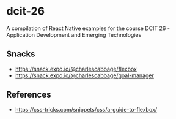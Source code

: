 # dcit-26
A compilation of React Native examples for the course DCIT 26 - Application Development and Emerging Technologies

## Snacks
* https://snack.expo.io/@charlescabbage/flexbox
* https://snack.expo.io/@charlescabbage/goal-manager

## References
* https://css-tricks.com/snippets/css/a-guide-to-flexbox/
